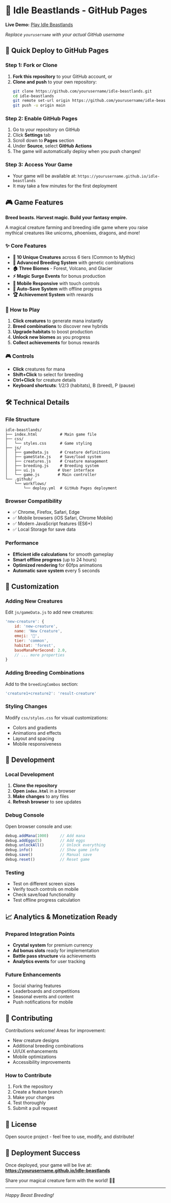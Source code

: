 # 🏰 Idle Beastlands - GitHub Pages

**Live Demo:** [Play Idle Beastlands](https://yourusername.github.io/idle-beastlands)

*Replace `yourusername` with your actual GitHub username*

## 🚀 Quick Deploy to GitHub Pages

### Step 1: Fork or Clone
1. **Fork this repository** to your GitHub account, or
2. **Clone and push** to your own repository:
   ```bash
   git clone https://github.com/yourusername/idle-beastlands.git
   cd idle-beastlands
   git remote set-url origin https://github.com/yourusername/idle-beastlands.git
   git push -u origin main
   ```

### Step 2: Enable GitHub Pages
1. Go to your repository on GitHub
2. Click **Settings** tab
3. Scroll down to **Pages** section
4. Under **Source**, select **GitHub Actions**
5. The game will automatically deploy when you push changes!

### Step 3: Access Your Game
- Your game will be available at: `https://yourusername.github.io/idle-beastlands`
- It may take a few minutes for the first deployment

## 🎮 Game Features

**Breed beasts. Harvest magic. Build your fantasy empire.**

A magical creature farming and breeding idle game where you raise mythical creatures like unicorns, phoenixes, dragons, and more!

### ✨ Core Features
- **🦄 10 Unique Creatures** across 6 tiers (Common to Mythic)
- **🧬 Advanced Breeding System** with genetic combinations
- **🏠 Three Biomes** - Forest, Volcano, and Glacier
- **⚡ Magic Surge Events** for bonus production
- **📱 Mobile Responsive** with touch controls
- **💾 Auto-Save System** with offline progress
- **🏆 Achievement System** with rewards

### 🎯 How to Play
1. **Click creatures** to generate mana instantly
2. **Breed combinations** to discover new hybrids
3. **Upgrade habitats** to boost production
4. **Unlock new biomes** as you progress
5. **Collect achievements** for bonus rewards

### 🎮 Controls
- **Click** creatures for mana
- **Shift+Click** to select for breeding
- **Ctrl+Click** for creature details
- **Keyboard shortcuts**: 1/2/3 (habitats), B (breed), P (pause)

## 🛠️ Technical Details

### File Structure
```
idle-beastlands/
├── index.html          # Main game file
├── css/
│   └── styles.css      # Game styling
├── js/
│   ├── gameData.js     # Creature definitions
│   ├── gameState.js    # Save/load system
│   ├── creatures.js    # Creature management
│   ├── breeding.js     # Breeding system
│   ├── ui.js          # User interface
│   └── game.js        # Main controller
└── .github/
    └── workflows/
        └── deploy.yml  # GitHub Pages deployment
```

### Browser Compatibility
- ✅ Chrome, Firefox, Safari, Edge
- ✅ Mobile browsers (iOS Safari, Chrome Mobile)
- ✅ Modern JavaScript features (ES6+)
- ✅ Local Storage for save data

### Performance
- **Efficient idle calculations** for smooth gameplay
- **Smart offline progress** (up to 24 hours)
- **Optimized rendering** for 60fps animations
- **Automatic save system** every 5 seconds

## 🎨 Customization

### Adding New Creatures
Edit `js/gameData.js` to add new creatures:
```javascript
'new-creature': {
    id: 'new-creature',
    name: 'New Creature',
    emoji: '🐻',
    tier: 'common',
    habitat: 'forest',
    baseManaPerSecond: 2.0,
    // ... more properties
}
```

### Adding Breeding Combinations
Add to the `breedingCombos` section:
```javascript
'creature1+creature2': 'result-creature'
```

### Styling Changes
Modify `css/styles.css` for visual customizations:
- Colors and gradients
- Animations and effects
- Layout and spacing
- Mobile responsiveness

## 🔧 Development

### Local Development
1. **Clone the repository**
2. **Open `index.html`** in a browser
3. **Make changes** to any files
4. **Refresh browser** to see updates

### Debug Console
Open browser console and use:
```javascript
debug.addMana(1000)     // Add mana
debug.addEggs(5)        // Add eggs
debug.unlockAll()       // Unlock everything
debug.info()            // Show game info
debug.save()            // Manual save
debug.reset()           // Reset game
```

### Testing
- Test on different screen sizes
- Verify touch controls on mobile
- Check save/load functionality
- Test offline progress calculation

## 📈 Analytics & Monetization Ready

### Prepared Integration Points
- **Crystal system** for premium currency
- **Ad bonus slots** ready for implementation
- **Battle pass structure** via achievements
- **Analytics events** for user tracking

### Future Enhancements
- Social sharing features
- Leaderboards and competitions
- Seasonal events and content
- Push notifications for mobile

## 🤝 Contributing

Contributions welcome! Areas for improvement:
- New creature designs
- Additional breeding combinations
- UI/UX enhancements
- Mobile optimizations
- Accessibility improvements

### How to Contribute
1. Fork the repository
2. Create a feature branch
3. Make your changes
4. Test thoroughly
5. Submit a pull request

## 📄 License

Open source project - feel free to use, modify, and distribute!

## 🎉 Deployment Success

Once deployed, your game will be live at:
**https://yourusername.github.io/idle-beastlands**

Share your magical creature farm with the world! 🦄✨

---

*Happy Beast Breeding!*
